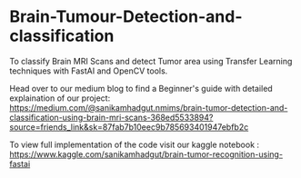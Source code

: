 # Brain-Tumour-Detection-and-classification
To classify Brain MRI Scans and detect Tumor area using Transfer Learning techniques with FastAI and OpenCV tools.

Head over to our medium blog to find a Beginner's guide with detailed explaination of our project: https://medium.com/@sanikamhadgut.nmims/brain-tumor-detection-and-classification-using-brain-mri-scans-368ed5533894?source=friends_link&sk=87fab7b10eec9b785693401947ebfb2c

To view full implementation of the code visit our kaggle notebook : https://www.kaggle.com/sanikamhadgut/brain-tumor-recognition-using-fastai
